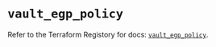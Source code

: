 # `vault_egp_policy`

Refer to the Terraform Registory for docs: [`vault_egp_policy`](https://registry.terraform.io/providers/hashicorp/vault/3.23.0/docs/resources/egp_policy).

